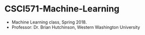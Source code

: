 # CSCI571-Machine-Learning

* Machine Learning class, Spring 2018. 
* Professor: Dr. Brian Hutchinson, Western Washington University



